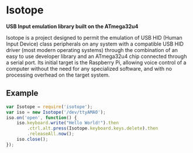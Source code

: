# Isotope
**USB Input emulation library built on the ATmega32u4**

Isotope is a project designed to permit the emulation of USB HID (Human Input Device) class peripherals on any system with a compatible USB HID driver (most modern operating systems) through the combination of an easy to use developer library and an ATmega32u4 chip connected through a serial port. Its initial target is the Raspberry Pi, allowing voice control of a computer without the need for any specialized software, and with no processing overhead on the target system.

## Example

```javascript
var Isotope = require('isotope');
var iso = new Isotope('/dev/ttyAMA0');
iso.on('open', function() {
	iso.keyboard.write("Hello World!").then
		.ctrl.alt.press(Isotope.keyboard.keys.delete).then
		.releaseAll.now();
	iso.close();
});
```
